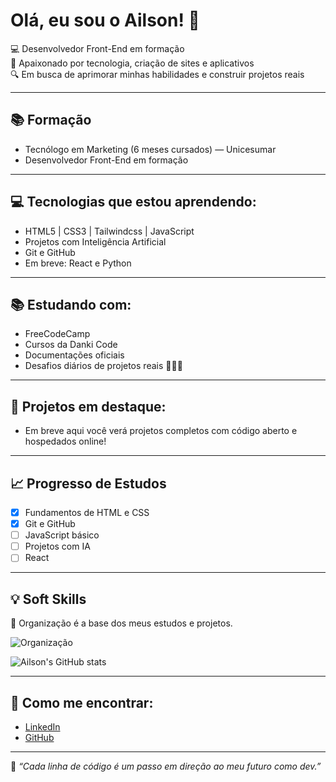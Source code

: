 
# Olá, eu sou o Ailson! 👋

💻 Desenvolvedor Front-End em formação  
🤳 Apaixonado por tecnologia, criação de sites e aplicativos  
🔍 Em busca de aprimorar minhas habilidades e construir projetos reais

---

## 📚 Formação

- Tecnólogo em Marketing (6 meses cursados) — Unicesumar  
- Desenvolvedor Front-End em formação

---

## 💻 Tecnologias que estou aprendendo:
- HTML5 | CSS3 | Tailwindcss | JavaScript
- Projetos com Inteligência Artificial
- Git e GitHub
- Em breve: React e Python

---

## 📚 Estudando com:
- FreeCodeCamp
- Cursos da Danki Code
- Documentações oficiais
- Desafios diários de projetos reais 👨🏼‍💻
  
---

## 📂 Projetos em destaque:
- Em breve aqui você verá projetos completos com código aberto e hospedados online!

---

## 📈 Progresso de Estudos

- [x] Fundamentos de HTML e CSS
- [x] Git e GitHub
- [ ] JavaScript básico
- [ ] Projetos com IA
- [ ] React

---

## 💡 Soft Skills

📂 Organização é a base dos meus estudos e projetos.  

![Organização](https://img.shields.io/badge/soft%20skill-organiza%C3%A7%C3%A3o-blue)

![Ailson's GitHub stats](https://github-readme-stats.vercel.app/api?username=Ailson-del&show_icons=true&theme=tokyonight)

---

## 📲 Como me encontrar:
- [LinkedIn](https://www.linkedin.com/in/ailson-alves-447296237/) 
- [GitHub](https://github.com/Ailson-del)

---

📝 *“Cada linha de código é um passo em direção ao meu futuro como dev.”*
